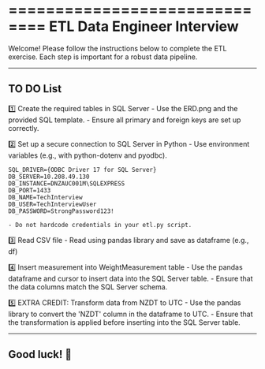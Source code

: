 ==============================
 ETL Data Engineer Interview
==============================

Welcome! Please follow the instructions below to complete the ETL exercise.
Each step is important for a robust data pipeline.

------------------------------
 TO DO List
------------------------------

1️⃣  Create the required tables in SQL Server
    - Use the ERD.png and the provided SQL template.
    - Ensure all primary and foreign keys are set up correctly.

2️⃣  Set up a secure connection to SQL Server in Python
    - Use environment variables (e.g., with python-dotenv and pyodbc).

    SQL_DRIVER={ODBC Driver 17 for SQL Server}
    DB_SERVER=10.208.49.130
    DB_INSTANCE=DNZAUC001M\SQLEXPRESS
    DB_PORT=1433
    DB_NAME=TechInterview
    DB_USER=TechInterviewUser
    DB_PASSWORD=StrongPassword123!

    - Do not hardcode credentials in your etl.py script.

3️⃣  Read CSV file
    - Read using pandas library and save as dataframe (e.g., df)

4️⃣  Insert measurement into WeightMeasurement table
    - Use the pandas dataframe and cursor to insert data into the SQL Server table.
    - Ensure that the data columns match the SQL Server schema.

5️⃣  EXTRA CREDIT: Transform data from NZDT to UTC
    - Use the pandas library to convert the 'NZDT' column in the dataframe to UTC.
    - Ensure that the transformation is applied before inserting into the SQL Server table.

------------------------------
 Good luck! 🚀
------------------------------